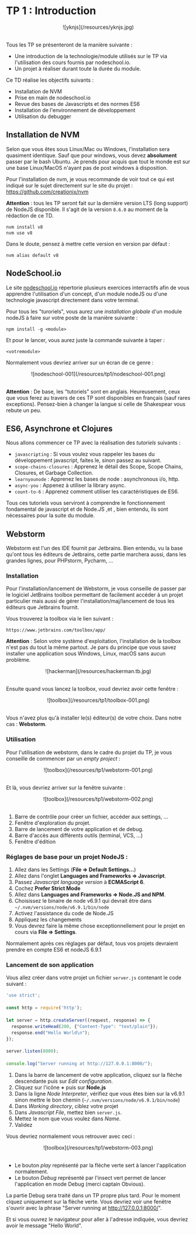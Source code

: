 # TP 1 : Introduction

<center>
![yknjs](/resources/yknjs.jpg)
<br>
<br>
</center>

Tous les TP se présenteront de la manière suivante :

+ Une introduction de la technologie/module utilisés sur le TP via l'utilisation des cours fournis par nodeschool.io.
+ Un projet à réaliser durant toute la durée du module.

Ce TD réalise les objectifs suivants :

- Installation de NVM
- Prise en main de nodeschool.io
- Revue des bases de Javascripts et des normes ES6
- Installation de l'environnement de développement
- Utilisation du debugger

## Installation de NVM

Selon que vous êtes sous Linux/Mac ou Windows, l'installation sera quasiment identique. Sauf que pour windows, vous devez **absolument** passer par le bash Ubuntu. Je prends pour acquis que tout le monde est sur une base Linux/MacOS n'ayant pas de post windows à disposition.

Pour l'installation de nvm, je vous recommande de voir tout ce qui est indiqué sur le sujet directement sur le site du projet : https://github.com/creationix/nvm

**Attention** : tous les TP seront fait sur la dernière version LTS (long support) de NodeJS disponible. Il s'agit de la version `8.6.0` au moment de la rédaction de ce TD.

```
nvm install v8
nvm use v8
```

Dans le doute, pensez à mettre cette version en version par défaut :

```
nvm alias default v8
```

## NodeSchool.io

Le site [nodeschool.io](https://nodeschool.io/fr-fr/) répertorie plusieurs exercices interractifs afin de vous apprendre l'utilisation d'un concept, d'un module nodeJS ou d'une technologie javascript directement dans votre terminal.

Pour tous les "turoriels", vous aurez une *installation globale* d'un module nodeJS à faire sur votre poste de la manière suivante :

```
npm install -g <module>
```

Et pour le lancer, vous aurez juste la commande suivante à taper :

```
<votremodule>
```

Normalement vous devriez arriver sur un écran de ce genre :

<center>
![nodeschool-001](/resources/tp1/nodeschool-001.png)
<br>
<br>
</center>

**Attention** : De base, les "tutoriels" sont en anglais. Heureusement, ceux que vous ferez au travers de ces TP sont disponibles en français (sauf rares exceptions). Pensez-bien à changer la langue si celle de Shakespear vous rebute un peu.

## ES6, Asynchrone et Clojures

Nous allons commencer ce TP avec la réalisation des *tutoriels* suivants :

- `javascripting` : Si vous voulez vous rappeler les bases du développement javascript, faites le, sinon passez au suivant.
- `scope-chains-closures` : Apprenez le détail des Scope, Scope Chains, Closures, et Garbage Collection.
- `learnyounode` : Apprenez les bases de node : asynchronous i/o, http.
- `async-you` : Appenez à utiliser la library async.
- `count-to-6` : Apprenez comment utiliser les caractéristiques de ES6.

Tous ces tutoriels vous serviront à comprendre le fonctionnement fondamental de javascript et de Node.JS ,et , bien entendu, ils sont nécessaires pour la suite du module.

## Webstorm

Webstorm est l'un des IDE fournit par Jetbrains. Bien entendu, vu la base qu'ont tous les éditeurs de Jetbrains, cette partie marchera aussi, dans les grandes lignes, pour PHPstorm, Pycharm, ...

### Installation

Pour l'installation/lancement de Webstorm, je vous conseille de passer par le logiciel JetBrains toolbox permettant de facilement accéder à un projet particulier mais aussi de gérer l'installation/maj/lancement de tous les éditeurs que Jetbrains fournit.

Vous trouverez la toolbox via le lien suivant :

```
https://www.jetbrains.com/toolbox/app/
```

**Attention** : Selon votre système d'exploitation, l'installation de la toolbox n'est pas du tout la même partout. Je pars du principe que vous savez installer une application sous Windows, Linux, macOS sans aucun problème.

<center>
![hackerman](/resources/hackerman.tb.jpg)
<br>
<br>
</center>

Ensuite quand vous lancez la toolbox, voud devriez avoir cette fenêtre :

<center>
![toolbox](/resources/tp1/toolbox-001.png)
<br>
<br>
</center>

Vous n'avez plus qu'à installer le(s) éditeur(s) de votre choix. Dans notre cas : **Webstorm**.

### Utilisation

Pour l'utilisation de webstorm, dans le cadre du projet du TP, je vous conseille de commencer par un *empty project* :

<center>
![toolbox](/resources/tp1/webstorm-001.png)
<br>
<br>
</center>

Et là, vous devriez arriver sur la fenêtre suivante :

<center>
![toolbox](/resources/tp1/webstorm-002.png)
<br>
<br>
</center>

1. Barre de contrôle pour créer un fichier, accéder aux settings, ...
2. Fenêtre d'exploration du projet.
3. Barre de lancement de votre application et de debug.
4. Barre d'accès aux différents outils (terminal, VCS, ...)
5. Fenêtre d'édition

### Réglages de base pour un projet NodeJS :

1. Allez dans les Settings (**File => Default Settings...**)
2. Allez dans l'onglet **Languages and Frameworks => Javascript**.
3. Passez *Javascript language version* à **ECMAScript 6**.
4. Cochez **Prefer Strict Mode**
5. Allez dans **Languages and Frameworks => Node.JS and NPM**.
6. Choisissez le binaire de node v6.9.1 qui devrait être dans `~/.nvm/versions/node/v6.9.1/bin/node`
7. Activez l'assistance du code de Node.JS
8. Appliquez les changements
9. Vous devrez faire la même chose exceptionnellement pour le projet en cours via **File => Settings**.

Normalement après ces réglages par défaut, tous vos projets devraient prendre en compte ES6 et nodeJS 6.9.1

### Lancement de son application

Vous allez créer dans votre projet un fichier `server.js` contenant le code suivant :

```javascript
'use strict';

const http = require('http');

let server = http.createServer((request, response) => {
  response.writeHead(200, {"Content-Type": "text/plain"});
  response.end("Hello World\n");
});

server.listen(8000);

console.log("Server running at http://127.0.0.1:8000/");
```

1. Dans la barre de lancement de votre application, cliquez sur la flèche descendante puis sur *Edit configuration*.
2. Cliquez sur l'icône **+** puis sur **Node.js**
3. Dans la ligne *Node Interpreter*, vérifiez que vous êtes bien sur la v6.9.1 sinon mettre le bon chemin (`~/.nvm/versions/node/v6.9.1/bin/node`)
4. Dans *Working directory*, ciblez votre projet
5. Dans *Javascript File*, mettez bien `server.js`.
6. Mettez le nom que vous voulez dans *Name*.
7. Validez

Vous devriez normalement vous retrouver avec ceci :

<center>
![toolbox](/resources/tp1/webstorm-003.png)
<br>
<br>
</center>

+ Le bouton *play* représenté par la flèche verte sert à lancer l'application normalement.
+ Le bouton *Debug* représenté par l'insect vert permet de lancer l'application en mode Debug (merci captain Obvious).

La partie Debug sera traité dans un TP propre plus tard. Pour le moment clquez uniquement sur la flèche verte. Vous devriez voir une fenêtre s'ouvrir avec la phrase "Server running at http://127.0.0.1:8000/".

Et si vous ouvrez le navigateur pour aller à l'adresse indiquée, vous devriez avoir le message "Hello World".
